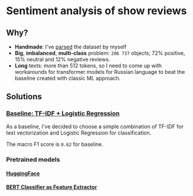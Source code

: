# Sentiment analysis of show reviews

## Why?

- **Handmade**: I've [parsed](https://github.com/Extremesarova/shows_parsing) the dataset by myself
- **Big**, **imbalanced**, **multi-class** problem: `206 737` objects; 72% positive, 15% neutral and 12% negative reviews.
- **Long** texts: more than 512 tokens, so I need to come up with workarounds for transformer models for Russian language to beat the baseline created with classic ML approach.

## Solutions

### [Baseline: TF-IDF + Logistic Regression](https://github.com/Extremesarova/shows_sentiment_analysis/blob/main/notebooks/01_baseline.ipynb)

As a baseline, I've decided to choose a simple combination of TF-IDF for text vectorization and Logistic Regression for classification.  

The macro F1 score is `0.62` for baseline.

### Pretrained models

#### [HuggingFace](https://github.com/Extremesarova/shows_sentiment_analysis/blob/main/notebooks/02_pretrained_huggingface.ipynb)

#### [BERT Classifier as Feature Extractor](https://github.com/Extremesarova/shows_sentiment_analysis/blob/main/notebooks/03_bert-as-feature-extractor.ipynb)
